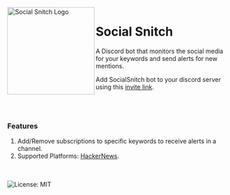 <img width="200" height="200" align="left" style="float: left;" alt="Social Snitch Logo" src="https://raw.githubusercontent.com/manojVivek/social-snitch/main/assets/logo/SocialSnitchSolid.png">  

# Social Snitch
A Discord bot that monitors the social media for your keywords and send alerts for new mentions.

Add SocialSnitch bot to your discord server using this [invite link](https://discord.com/api/oauth2/authorize?client_id=933643318930329640&permissions=2147485696&scope=applications.commands%20bot).

<br><br>
### Features
1. Add/Remove subscriptions to specific keywords to receive alerts in a channel.
2. Supported Platforms: [HackerNews](https://news.ycombinator.com/news).

<br><br>
![License: MIT](https://img.shields.io/badge/License-MIT-blue.svg)



